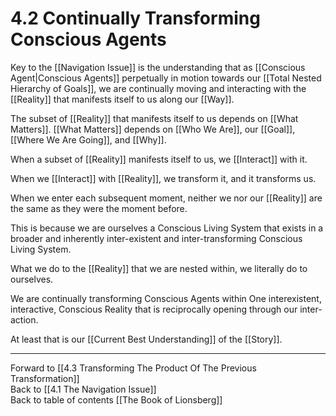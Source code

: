 # 4.2 Continually Transforming Conscious Agents
Key to the  [[Navigation Issue]] is the understanding that as [[Conscious Agent|Conscious Agents]] perpetually in motion towards our [[Total Nested Hierarchy of Goals]], we are continually moving and interacting with the [[Reality]] that manifests itself to us along our [[Way]]. 

The subset of [[Reality]] that manifests itself to us depends on [[What Matters]]. [[What Matters]] depends on [[Who We Are]], our [[Goal]], [[Where We Are Going]], and [[Why]]. 

When a subset of [[Reality]] manifests itself to us, we [[Interact]] with it. 

When we [[Interact]] with [[Reality]], we transform it, and it transforms us. 

When we enter each subsequent moment, neither we nor our [[Reality]] are the same as they were the moment before. 

This is because we are ourselves a Conscious Living System that exists in a broader and inherently inter-existent and inter-transforming Conscious Living System.  

What we do to the [[Reality]] that we are nested within, we literally do to ourselves. 

We are continually transforming Conscious Agents within One interexistent, interactive, Conscious Reality that is reciprocally opening through our inter-action. 

At least that is our [[Current Best Understanding]] of the [[Story]]. 

___

Forward to [[4.3 Transforming The Product Of The Previous Transformation]]  
Back to [[4.1 The Navigation Issue]]  
Back to table of contents [[The Book of Lionsberg]]  